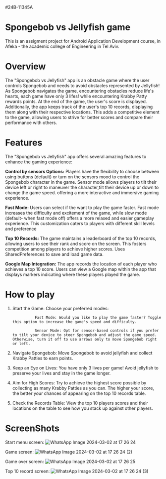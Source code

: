 #24B-11345A
# Spongebob vs Jellyfish game
This is an assigment project for Android Application Development course, in Afeka - the academic college of Engineering in Tel Aviv.

# Overview
The "Spongebob vs Jellyfish" app is an obstacle game where the user controls Spongebob and needs to avoid obstacles represented by Jellyfish!
As Spongebob navigates the game, encountering obstacles reduce life's hearts, each game have only 3 lifes!
while encountering Krabby Patty rewards points.
At the end of the game, the user's score is displayed. Additionally, the app keeps track of the user's top 10 records, displaying them along with their respective locations.
This adds a competitive element to the game, allowing users to strive for better scores and compare their performance with others.

# Features
The "Spongebob vs Jellyfish" app offers several amazing features to enhance the gaming experience:

**Control by sensors Options:** Players have the flexibility to choose between using buttons (default) or turn on the sensors mood to control the Spongebob character in the game. 
Sensor mode allows players to tilt their device left or right to maneuver the character,tilt their device up or down to change the game speed.
offering a more interactive and immersive gaming experience.

**Fast Mode:** Users can select if the want to play the game faster. Fast mode increases the difficulty and excitement of the game,
while slow mode (default- when fast mode off) offers a more relaxed and easier gameplay experience.
This customization caters to players with different skill levels and preference

**Top 10 Records:** The game maintains a leaderboard of the top 10 records, allowing users to see their rank and score on the screen. This fosters competition among players to achieve higher scores.
Uses SharedPreferences to save and load game data.

**Google Map Integration:** The app records the location of each player who achieves a top 10 score. Users can view a Google map within the app that displays markers indicating where these players played the game.

# How to play
1. Start the Game: Choose your preferred modes:

                 Fast Mode: Would you like to play the game faster? Toggle this option to increase the game's speed and difficulty.

                 Sensor Mode: Opt for sensor-based controls if you prefer to tilt your device to steer Spongebob and adjust the game speed. Otherwise, turn it off to use arrows only to move Spongebob right or left.

2. Navigate Spongebob: Move Spongebob to avoid jellyfish and collect Krabby Patties to earn points.

3. Keep an Eye on Lives: You have only 3 lives per game! Avoid jellyfish to preserve your lives and stay in the game longer.

4. Aim for High Scores: Try to achieve the highest score possible by collecting as many Krabby Patties as you can. The higher your score, the better your chances of appearing on the top 10 records table.

5. Check the Records Table: View the top 10 players scores and their locations on the table to see how you stack up against other players.

# ScreenShots

Start menu screen:
![WhatsApp Image 2024-03-02 at 17 26 24](https://github.com/Lioravraham5/MessiVsRonaldoGame/assets/159531151/35fb1528-93e8-49b1-a74e-98f3c612d92d)

Game screen:
![WhatsApp Image 2024-03-02 at 17 26 24 (2)](https://github.com/Lioravraham5/MessiVsRonaldoGame/assets/159531151/0bdd9aff-6157-481e-b934-ca26cddec3ef)

Game over screen:
![WhatsApp Image 2024-03-02 at 17 26 25](https://github.com/Lioravraham5/MessiVsRonaldoGame/assets/159531151/6e5d845c-36cf-4ae7-b6fd-c92faffd31aa)

Top 10 record screen:
![WhatsApp Image 2024-03-02 at 17 26 24 (3)](https://github.com/Lioravraham5/MessiVsRonaldoGame/assets/159531151/c10652e8-5bc2-499e-8463-d58a9a920ae8)





